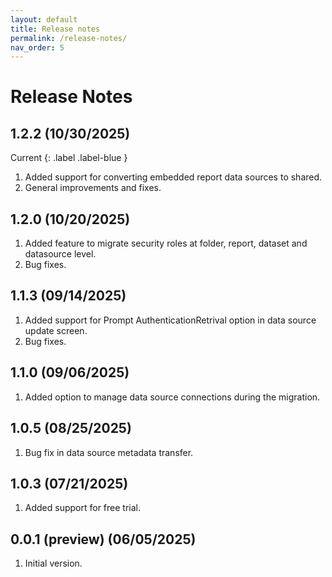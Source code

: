 ```yaml
---
layout: default
title: Release notes
permalink: /release-notes/
nav_order: 5
---
```


# Release Notes
## 1.2.2 (10/30/2025)
Current
{: .label .label-blue }

1. Added support for converting embedded report data sources to shared.
2. General improvements and fixes.

## 1.2.0 (10/20/2025)
1. Added feature to migrate security roles at folder, report, dataset and datasource level.
2. Bug fixes.

## 1.1.3 (09/14/2025)
1. Added support for Prompt AuthenticationRetrival option in data source update screen.
2. Bug fixes.

## 1.1.0 (09/06/2025)
1. Added option to manage data source connections during the migration. 

## 1.0.5 (08/25/2025)
1. Bug fix in data source metadata transfer.

## 1.0.3 (07/21/2025)
1. Added support for free trial.

## 0.0.1 (preview) (06/05/2025)
1. Initial version.
